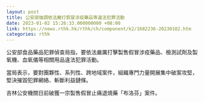 ```yaml
---
layout: post
title: 公安部強調依法嚴打假冒涉疫藥品等違法犯罪活動
date: 2023-01-02 15:26:33.000000000 +08:00
link: https://news.rthk.hk/rthk/ch/component/k2/1682236-20230102.htm
categories: rthk
---
```


公安部食品藥品犯罪偵查局指，要依法嚴厲打擊製售假冒涉疫藥品、檢測試劑及製氧機、血氧儀等相關用品違法犯罪活動。

當局表示，要對團夥性、系列性、跨地域案件，組織專門力量開展集中破案攻堅，堅決摧毀犯罪網絡、斬斷利益鏈條。

吉林公安機關日前破獲一宗製售假冒止痛退燒藥「布洛芬」案件。
